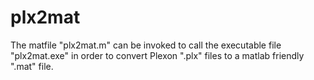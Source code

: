 # plx2mat
The matfile "plx2mat.m" can be invoked to call the executable file "plx2mat.exe" in order to convert Plexon ".plx" files to a matlab friendly ".mat" file.


